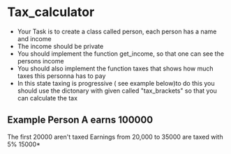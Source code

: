 # Tax_calculator
- Your Task is to create a class called person, each person has a name and income
- The income should be private
- You should implement the function get_income, so that one can see the persons income
- You should also implement the function taxes that shows how much taxes this personna has to pay
- In this state taxing is progressive ( see example below)to do this you should use the dictonary with given called "tax_brackets" so that you can calculate the tax
## Example Person A earns 100000
The first 20000 aren't taxed
Earnings from 20,000 to 35000 are taxed with 5% 15000*
